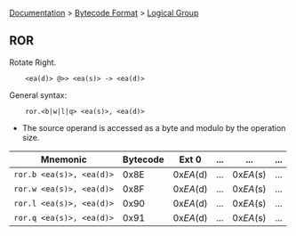 [Documentation](../../README.md) > [Bytecode Format](../README.md) > [Logical Group](../InstructionsLogical.md)

## ROR

Rotate Right.

        <ea(d)> @>> <ea(s)> -> <ea(d)>

General syntax:

        ror.<b|w|l|q> <ea(s)>, <ea(d)>

* The source operand is accessed as a byte and modulo by the operation size.

| Mnemonic | Bytecode | Ext 0 | ... | ... | ... |
| - | - | - | - | - | - |
| `ror.b <ea(s)>, <ea(d)>` | 0x8E | 0x*EA*(d) | ... | 0x*EA*(s) | ... |
| `ror.w <ea(s)>, <ea(d)>` | 0x8F | 0x*EA*(d) | ... | 0x*EA*(s) | ... |
| `ror.l <ea(s)>, <ea(d)>` | 0x90 | 0x*EA*(d) | ... | 0x*EA*(s) | ... |
| `ror.q <ea(s)>, <ea(d)>` | 0x91 | 0x*EA*(d) | ... | 0x*EA*(s) | ... |
